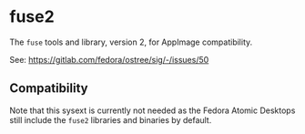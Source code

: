 # fuse2

The `fuse` tools and library, version 2, for AppImage compatibility.

See: <https://gitlab.com/fedora/ostree/sig/-/issues/50>

## Compatibility

Note that this sysext is currently not needed as the Fedora Atomic Desktops
still include the `fuse2` libraries and binaries by default.
